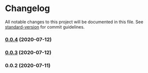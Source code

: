 # Changelog

All notable changes to this project will be documented in this file. See [standard-version](https://github.com/conventional-changelog/standard-version) for commit guidelines.

### [0.0.4](https://github.com/emirayka/parcom/compare/v0.0.3...v0.0.4) (2020-07-12)

### [0.0.3](https://github.com/emirayka/parcom/compare/v0.0.2...v0.0.3) (2020-07-12)

### 0.0.2 (2020-07-11)
